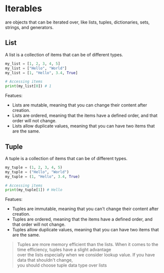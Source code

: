 # Iterables
are objects that can be iterated over, like lists, tuples, dictionaries, sets, strings, and generators.

## List
A list is a collection of items that can be of different types.
  
  ```python
  my_list = [1, 2, 3, 4, 5]
  my_list = ["Hello", "World"]
  my_list = [1, "Hello", 3.4, True]

  # Accessing items
  print(my_list[0]) # 1
  ```

Featues:
- Lists are mutable, meaning that you can change their content after creation.
- Lists are ordered, meaning that the items have a defined order, and that order will not change.
- Lists allow duplicate values, meaning that you can have two items that are the same.

## Tuple
A tuple is a collection of items that can be of different types.
    
  ```python
  my_tuple = (1, 2, 3, 4, 5)
  my_tuple = ("Hello", "World")
  my_tuple = (1, "Hello", 3.4, True)
  
  # Accessing items
  print(my_tuple[1]) # Hello
  ```
Featues:
- Tuples are immutable, meaning that you can't change their content after creation.
- Tuples are ordered, meaning that the items have a defined order, and that order will not change.
- Tuples allow duplicate values, meaning that you can have two items that are the same.


> Tuples are more memory efficient than the lists. When it comes to the time efficiency, tuples have a slight advantage  
> over the lists especially when we consider lookup value. If you have data that shouldn't change,  
> you should choose tuple data type over lists
